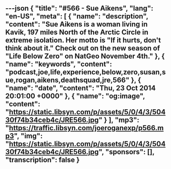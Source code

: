 ---json
{
  "title": "#566 - Sue Aikens",
  "lang": "en-US",
  "meta": [
    {
      "name": "description",
      "content": "Sue Aikens is a woman living in Kavik, 197 miles North of the Arctic Circle in extreme isolation. Her motto is \"If it hurts, don't think about it.\" Check out on the new season of \"Life Below Zero\" on NatGeo November 4th."
    },
    {
      "name": "keywords",
      "content": "podcast,joe,life,experience,below,zero,susan,sue,rogan,aikens,deathsquad,jre,566"
    },
    {
      "name": "date",
      "content": "Thu, 23 Oct 2014 20:01:00 +0000"
    },
    {
      "name": "og:image",
      "content": "https://static.libsyn.com/p/assets/5/0/4/3/50430f74b34ceb4c/JRE566.jpg"
    }
  ],
  "mp3": "https://traffic.libsyn.com/joeroganexp/p566.mp3",
  "img": "https://static.libsyn.com/p/assets/5/0/4/3/50430f74b34ceb4c/JRE566.jpg",
  "sponsors": [],
  "transcription": false
}
---
<episode-header />

<timemark seconds="0" />

<transcribe-call-to-action />

<episode-footer />
